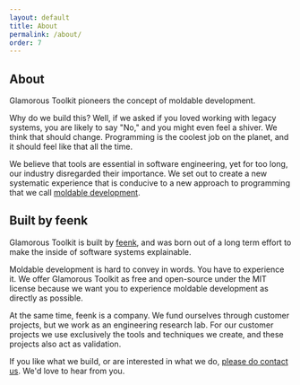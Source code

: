 ```yaml
---
layout: default
title: About
permalink: /about/
order: 7
---
```


<section id="components">
  <div class="container pt-5 pb-5 jumbotron-small">
    <div class="row">
      <div class="col-lg-8">
          <h1>About</h1>
          <p class="lead">Glamorous Toolkit pioneers the concept of moldable development.</p>
          <p class="lead">
            Why do we build this? Well, if we asked if you loved working with legacy systems, you are likely to say "No," and you might even feel a shiver. We think that should change. Programming is the coolest job on the planet, and it should feel like that all the time.
          </p>
          <p class="lead">
            We believe that tools are essential in software engineering, yet for too long, our industry disregarded their importance. We set out to create a new systematic experience that is conducive to a new approach to programming that we call <a href="https://moldabledevelopment.com">moldable development</a>.
          </p> 
          <h2>Built by feenk</h2>
          <p class="lead">Glamorous Toolkit is built by <a href="https://feenk.com">feenk</a>, and was born out of a long term effort to make the inside of software systems explainable.</p>
          <p class="lead">
            Moldable development is hard to convey in words. You have to experience it. We offer Glamorous Toolkit as free and open-source under the MIT license because we want you to experience moldable development as directly as possible.
          </p>
          <p class="lead">
            At the same time, feenk is a company. We fund ourselves through customer projects, but we work as an engineering research lab. For our customer projects we use exclusively the tools and techniques we create, and these projects also act as validation. 
          </p>
          <p class="lead">
            If you like what we build, or are interested in what we do, <a href="https://feenk.com">please do contact us</a>. We'd love to hear from you. 
          </p>
      </div>
    </div>
  </div> <!-- container -->
</section>
